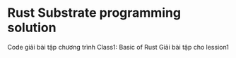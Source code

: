 # Rust Substrate programming solution
Code giải bài tập chương trình Class1: Basic of Rust
Giải bài tập cho lession1
